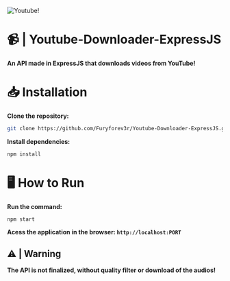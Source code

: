 ![Youtube!](https://github.com/Furyforev3r/Youtube-Downloader-ExpressJS/assets/88341564/68721faa-766a-4c08-961a-f99268be28a7)
# 📹 | Youtube-Downloader-ExpressJS
**An API made in ExpressJS that downloads videos from YouTube!**
# 📥 Installation
**Clone the repository:**
```bash
git clone https://github.com/Furyforev3r/Youtube-Downloader-ExpressJS.git
```
**Install dependencies:**
```bash
npm install
```
# 🖥️ How to Run
**Run the command:**
```bash
npm start
```
 **Acess the application in the browser: `http://localhost:PORT`**

## ⚠️ | Warning
**The API is not finalized, without quality filter or download of the audios!**
